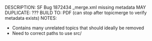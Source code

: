 DESCRIPTION: SF Bug 1872434 _merge.xml missing metadata
MAY DUPLICATE: ???
BUILD TO: PDF (can stop after topicmerge to verify metadata exists)
NOTES: 
* Contains many unrelated topics that should ideally be removed
* Need to correct paths to use src/